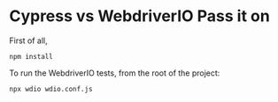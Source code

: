 # Cypress vs WebdriverIO Pass it on

First of all, 
```
npm install
```

To run the WebdriverIO tests, from the root of the project:
```
npx wdio wdio.conf.js
```